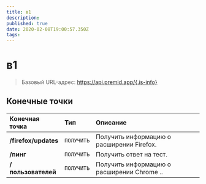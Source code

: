 ```yaml
---
title: в1
description:
published: true
date: 2020-02-08T19:00:57.350Z
tags:
---
```


# в1

> Базовый URL-адрес: https://api.premid.app/{.is-info}


## Конечные точки

<table>
  <thead>
    <tr>
      <th style="text-align:left">Конечная точка</th>
      <th style="text-align:left">Тип</th>
      <th style="text-align:left">Описание</th>
    </tr>
  </thead>
  <tbody>
    <tr>
      <td style="text-align:left"><b>/firefox/updates</b>
      </td>
      <td style="text-align:left"><code>ПОЛУЧИТЬ</code></td>
      <td style="text-align:left">Получить информацию о расширении Firefox.</td>
    </tr>
    <tr>
      <td style="text-align:left"><b>/пинг</b>
      </td>
      <td style="text-align:left"><code>ПОЛУЧИТЬ</code></td>
      <td style="text-align:left">Получить ответ на тест.</td>
    </tr>
    <tr>
      <td style="text-align:left"><b>/пользователей</b>
      </td>
      <td style="text-align:left"><code>ПОЛУЧИТЬ</code></td>
      <td style="text-align:left">Получить информацию о расширении Chrome ..</td>
    </tr>
  </tbody>
</table>

